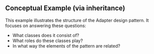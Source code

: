 ## Conceptual Example (via inheritance)

This example illustrates the structure of the Adapter design pattern. It focuses on answering these questions:  

* What classes does it consist of?  
* What roles do these classes play?  
* In what way the elements of the pattern are related?  
